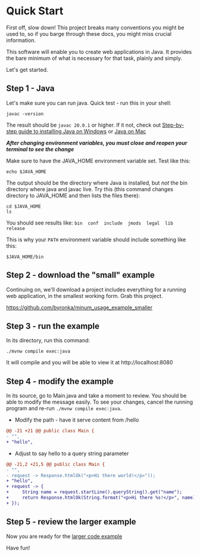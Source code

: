 Quick Start
===========

First off, slow down! This project breaks many conventions you might be used to, so
if you barge through these docs, you might miss crucial information.

This software will enable you to create web applications in Java.  It provides
the bare minimum of what is necessary for that task, plainly and simply.

Let's get started.

Step 1 - Java
-------------

Let's make sure you can run java.  Quick test - run this in your shell:

```shell
javac -version
```

The result should be `javac 20.0.1` or higher.  If it not, check out [Step-by-step guide to installing Java on Windows](development_handbook.md#step-by-step-guide-for-installing-java-on-windows)
or [Java on Mac](development_handbook.md#java-on-mac)

***After changing environment variables, you must close and reopen your terminal to see the change***

Make sure to have the JAVA_HOME environment variable set.  Test like this:

```shell
echo $JAVA_HOME
```

The output should be the directory where Java is installed, but *not* the bin 
directory where java and javac live. Try this (this command changes directory to
JAVA_HOME and then lists the files there):

```shell
cd $JAVA_HOME
ls
```

You should see results like: `bin  conf  include  jmods  legal  lib  release`

This is why your `PATH` environment variable should include something like this:

```shell
$JAVA_HOME/bin
```

Step 2 - download the "small" example
-------------------------------------

Continuing on, we'll download a project includes everything for a running
web application, in the smallest working form.  Grab this project. 

https://github.com/byronka/minum_usage_example_smaller


Step 3 - run the example
------------------------

In its directory, run this command:

```shell
./mvnw compile exec:java
```

It will compile and you will be able to view it at http://localhost:8080


Step 4 - modify the example
---------------------------

In its source, go to Main.java and take a moment to review. You should
be able to modify the message easily.  To see your changes, cancel the running
program and re-run `./mvnw compile exec:java`.  

* Modify the path - have it serve content from /hello

```diff
@@ -21 +21 @@ public class Main {
- "",
+ "hello",
```

* Adjust to say hello to a query string parameter

```diff
@@ -21,2 +21,5 @@ public class Main {
- "",
- request -> Response.htmlOk("<p>Hi there world!</p>"));
+ "hello",
+ request -> {
+     String name = request.startLine().queryString().get("name");
+     return Response.htmlOk(String.format("<p>Hi there %s!</p>", name));
+ });

```

Step 5 - review the larger example
-----------------------------------

Now you are ready for the [larger code example](https://github.com/byronka/minum_usage_example_mvn)

Have fun!